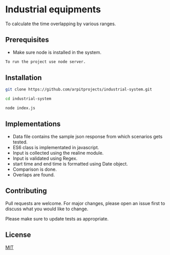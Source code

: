 # Industrial equipments

To calculate the time overlapping by various ranges.

## Prerequisites

- Make sure node is installed in the system.

```bash
To run the project use node server.
```

## Installation

```bash
git clone https://github.com/arpitprojects/industrial-system.git

cd industrial-system

node index.js
```

## Implementations

- Data file contains the sample json response from which scenarios gets tested.
- ES6 class is implementated in javascript.
- Input is collected using the realine module.
- Input is validated using Regex.
- start time and end time is formatted using Date object.
- Comparison is done.
- Overlaps are found.

## Contributing
Pull requests are welcome. For major changes, please open an issue first to discuss what you would like to change.

Please make sure to update tests as appropriate.

## License
[MIT](https://choosealicense.com/licenses/mit/)    




























